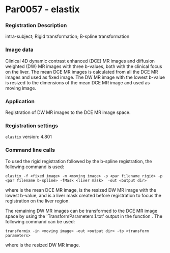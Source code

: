 # Par0057 - elastix

###  Registration Description
intra-subject; Rigid transformation; B-spline transformation	

###  Image data

Clinical 4D dynamic contrast enhanced (DCE) MR images and diffusion weighted (DW) MR images with three b-values, both with the clinical focus on the liver. The mean DCE MR images is calculated from all the DCE MR images and used as fixed image. The DW MR image with the lowest b-value is resized to the dimensions of the mean DCE MR image and used as moving image.

###  Application

Registration of DW MR images to the DCE MR image space.

###  Registration settings

`elastix` version: 4.801

###  Command line calls

To used the rigid registration followed by the b-spline registration, the following command is used:


    elastix -f <fixed image> -m <moving image> -p <par filename rigid> -p <par filename b-spline> -fMask <liver mask>  -out <output dir>

where <fixed image> is the mean DCE MR image, <moving image> is the resized DW MR image with the lowest b-value, and <liver mask> is a liver mask created before registration to focus the registration on the liver region.

The remaining DW MR images can be transformed to the DCE MR image space by using the 'TransformParameters.1.txt' output in the function <transformix>. The following command can be used:


    transformix -in <moving image> -out <output dir> -tp <transform parameters>

where <moving image> is the resized DW MR image.
